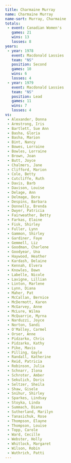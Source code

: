 ```yaml
---
title: Charmaine Murray
name: Charmaine Murray
name-sort: Murray, Charmaine
totals:
 - event: Canadian Women's
   games: 21
   wins: 13
   losses: 8
years:
 - year: 1978
   event: Macdonald Lassies
   team: "NS"
   position: Second
   games: 10
   wins: 6
   losses: 4
 - year: 1979
   event: Macdonald Lassies
   team: "NS"
   position: Lead
   games: 11
   wins: 7
   losses: 4
vs:
 - Alexander, Donna
 - Armstrong, Iris
 - Bartlett, Sue Ann
 - Basha, Gloria
 - Basha, Marion
 - Bint, Nancy
 - Bowes, Lorraine
 - Bowles, Lorraine
 - Brown, Joan
 - Butt, Joyce
 - Chalmers, Jane
 - Clifford, Marion
 - Cole, Betty
 - Cutcliffe, Ruth
 - Davis, Barb
 - Davison, Louise
 - Delage, Ann
 - Delmage, Dora
 - Despins, Barbara
 - Donnelly, Brenda
 - Dwyer, Patricia
 - Fairweather, Betty
 - Farkas, Elaine
 - Fisk, Shirley
 - Fuller, Lynn
 - Gammon, Shirley
 - Gardiner, Faye
 - Gemmell, Liz
 - Goodman, Charlene
 - Goodyear, Una
 - Haywood, Heather
 - Kardash, Delaine
 - Kennah, Elvera
 - Knowles, Dawn
 - Labelle, Nicole
 - Lavigne, Lillian
 - Linton, Marlene
 - Lynn, Diana
 - Maher, Pat
 - McCallan, Bernice
 - McDermott, Karen
 - McGarvey, Anne
 - McLure, Wilma
 - McQuarrie, Myrna
 - Narduzzi, Joyce
 - Norton, Sandi
 - O'Malley, Carmel
 - Orser, Anne
 - Pidzarko, Chris
 - Pidzarko, Kathy
 - Pike, Mavis
 - Pilling, Gayle
 - Randall, Katherine
 - Reid, Patricia
 - Robinson, Julia
 - Schnarr, Ilona
 - Schroter, Amber
 - Sekulich, Doris
 - Seltzer, Sheila
 - Shaw, Gisele
 - Snihur, Shirley
 - Sparkes, Lindsay
 - Stoyka, Linda
 - Summach, Diana
 - Sutherland, Marilyn
 - Tanasichuk, Rose
 - Thompson, Elayne
 - Thompson, Louise
 - Topp, Carole
 - Ward, Cecille
 - Webster, Holly
 - Whitlock, Margaret
 - Wilson, Robin
 - Wuthrich, Patti
---
```

